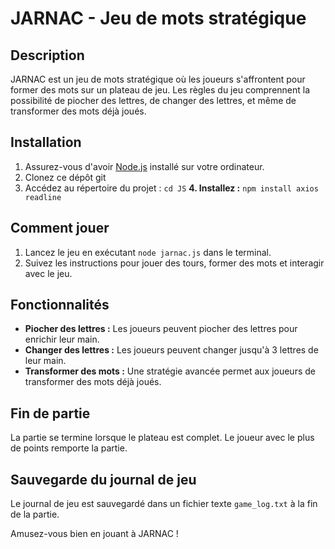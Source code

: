 # JARNAC - Jeu de mots stratégique

## Description
JARNAC est un jeu de mots stratégique où les joueurs s'affrontent pour former des mots sur un plateau de jeu. Les règles du jeu comprennent la possibilité de piocher des lettres, de changer des lettres, et même de transformer des mots déjà joués.

## Installation
1. Assurez-vous d'avoir [Node.js](https://nodejs.org/) installé sur votre ordinateur.
2. Clonez ce dépôt git
3. Accédez au répertoire du projet : `cd JS`
**4. Installez :** `npm install axios readline`
   
## Comment jouer
1. Lancez le jeu en exécutant `node jarnac.js` dans le terminal.
2. Suivez les instructions pour jouer des tours, former des mots et interagir avec le jeu.

## Fonctionnalités
- **Piocher des lettres :** Les joueurs peuvent piocher des lettres pour enrichir leur main.
- **Changer des lettres :** Les joueurs peuvent changer jusqu'à 3 lettres de leur main.
- **Transformer des mots :** Une stratégie avancée permet aux joueurs de transformer des mots déjà joués.

## Fin de partie
La partie se termine lorsque le plateau est complet. Le joueur avec le plus de points remporte la partie.

## Sauvegarde du journal de jeu
Le journal de jeu est sauvegardé dans un fichier texte `game_log.txt` à la fin de la partie.

Amusez-vous bien en jouant à JARNAC !
